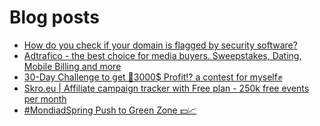 # Blog posts
<!-- BLOG-POST-LIST:START -->
- [How do you check if your domain is flagged by security software?](https://afflift.com/f/threads/how-do-you-check-if-your-domain-is-flagged-by-security-software.10572/)
- [Adtrafico - the best choice for media buyers. Sweepstakes, Dating, Mobile Billing and more](https://afflift.com/f/threads/adtrafico-the-best-choice-for-media-buyers-sweepstakes-dating-mobile-billing-and-more.4312/)
- [30-Day Challenge to get 🎯3000$ Profit⁉ a contest for myself✊](https://afflift.com/f/threads/30-day-challenge-to-get-%F0%9F%8E%AF3000-profit%E2%81%89-a-contest-for-myself%E2%9C%8A.9419/)
- [Skro.eu | Affiliate campaign tracker with Free plan - 250k free events per month](https://afflift.com/f/threads/skro-eu-affiliate-campaign-tracker-with-free-plan-250k-free-events-per-month.7260/)
- [#MondiadSpring Push to Green Zone 💵📈](https://afflift.com/f/threads/mondiadspring-push-to-green-zone-%F0%9F%92%B5%F0%9F%93%88.10555/)
<!-- BLOG-POST-LIST:END -->
